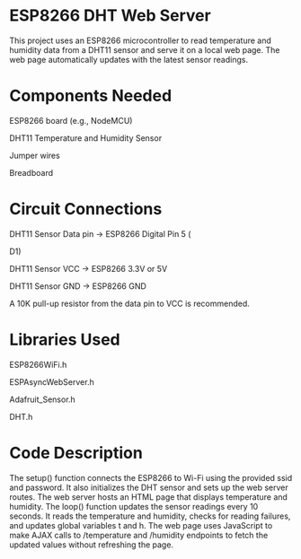 # ESP8266 DHT Web Server
This project uses an ESP8266 microcontroller to read temperature and humidity data from a DHT11 sensor and serve it on a local web page. The web page automatically updates with the latest sensor readings.

# Components Needed
ESP8266 board (e.g., NodeMCU)

DHT11 Temperature and Humidity Sensor 


Jumper wires

Breadboard

# Circuit Connections
DHT11 Sensor Data pin -> ESP8266 Digital Pin 5 (

D1) 


DHT11 Sensor VCC -> ESP8266 3.3V or 5V

DHT11 Sensor GND -> ESP8266 GND

A 10K pull-up resistor from the data pin to VCC is recommended.

# Libraries Used

ESP8266WiFi.h 


ESPAsyncWebServer.h 


Adafruit_Sensor.h 


DHT.h 

# Code Description
The setup() function connects the ESP8266 to Wi-Fi using the provided ssid and password. It also initializes the DHT sensor and sets up the web server routes. The web server hosts an HTML page that displays temperature and humidity. The 
loop() function updates the sensor readings every 10 seconds. It reads the temperature and humidity, checks for reading failures, and updates global variables t and h. The web page uses JavaScript to make AJAX calls to 
/temperature and /humidity endpoints to fetch the updated values without refreshing the page.
